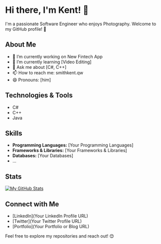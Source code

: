 # Hi there, I'm Kent! 👋

I'm a passionate Software Engineer who enjoys Photography. Welcome to my GitHub profile! 🚀

## About Me

- 🔭 I’m currently working on New Fintech App
- 🌱 I’m currently learning [Video Editing]
- 💬 Ask me about [C#, C++]
- 📫 How to reach me: smithkent.qw
- 😄 Pronouns: [him]

## Technologies & Tools

- C#
- C++
- Java

## Skills

- **Programming Languages:** [Your Programming Languages]
- **Frameworks & Libraries:** [Your Frameworks & Libraries]
- **Databases:** [Your Databases]
- ...

## Stats

[![My GitHub Stats](https://github-readme-stats.vercel.app/api?username=Smithk0&show_icons=true&count_private=true&hide=contribs,prs&theme=radical)](https://github.com/Smithk0)

## Connect with Me

- [LinkedIn](Your LinkedIn Profile URL)
- [Twitter](Your Twitter Profile URL)
- [Portfolio](Your Portfolio or Blog URL)

Feel free to explore my repositories and reach out! 😊
